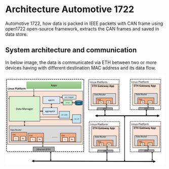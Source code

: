 
# Architecture Automotive 1722
Automotive 1722, how data is packed in IEEE packets with CAN frame using open1722 open-source framework, extracts the CAN frames and saved in data store.

## System architecture and communication
In below image, the data is communicated via ETH between two or more devices having with different destination MAC address and its data flow.

![Block Diagram](image.png)